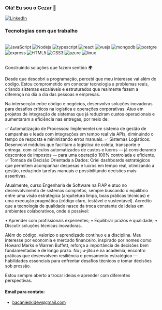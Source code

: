 ### Olá! Eu sou o Cezar 👋

[![LinkedIn](https://img.shields.io/badge/LinkedIn-0077B5?style=for-the-badge&logo=linkedin&logoColor=white)](https://www.linkedin.com/in/cezar-bacanieski/)

### Tecnologias com que trabalho 

<div style="display: inline_block"><br/>
    <img align="center" alt="JavaScript" src="https://img.shields.io/badge/JavaScript-F7DF1E?style=for-the-badge&logo=javascript&logoColor=black" />
    <img align="center" alt="Nodejs" src="https://img.shields.io/badge/Node.js-43853D?style=for-the-badge&logo=node.js&logoColor=white"/>
    <img align="center" alt="typescript" src="https://img.shields.io/badge/TypeScript-007ACC?style=for-the-badge&logo=typescript&logoColor=white"/>
    <img align="center" alt="react" src="https://img.shields.io/badge/React-20232A?style=for-the-badge&logo=react&logoColor=61DAFB" />
    <img align="center" alt="vuejs" src="https://img.shields.io/badge/Vue.js-35495E?style=for-the-badge&logo=vue.js&logoColor=4FC08D" />
    <img align="center" alt="mongodb" src="https://img.shields.io/badge/MongoDB-4EA94B?style=for-the-badge&logo=mongodb&logoColor=white" />
    <img align="center" alt="postgre" src="https://img.shields.io/badge/PostgreSQL-316192?style=for-the-badge&logo=postgresql&logoColor=white" />
    <img align="center" alt="express" src="https://img.shields.io/badge/Express.js-404D59?style=for-the-badge" />
    <img align="center" alt="HTML5" src="https://img.shields.io/badge/HTML5-E34F26?style=for-the-badge&logo=html5&logoColor=white" />
    <img align="center" alt="CSS3" src="https://img.shields.io/badge/CSS3-1572B6?style=for-the-badge&logo=css3&logoColor=white" />
    <img align="center" alt="azure" src="https://img.shields.io/badge/Microsoft_Azure-0089D6?style=for-the-badge&logo=microsoft-azure&logoColor=white" />
    <img align="center" alt="linux" src="https://img.shields.io/badge/Linux-FCC624?style=for-the-badge&logo=linux&logoColor=black" />
   
</div><br/>

Construindo soluções que fazem sentido 🌍

Desde que descobri a programação, percebi que meu interesse vai além do código. Estou comprometido em conectar tecnologia a problemas reais, criando sistemas escaláveis e estruturados que realmente fazem a diferença no dia a dia das pessoas e empresas.

Na intersecção entre código e negócios, desenvolvo soluções inovadoras para desafios críticos na logística e operações corporativas. Atuo em projetos de integração de sistemas que já reduziram custos operacionais e aumentaram a eficiência nas entregas, por meio de:

✅ Automatização de Processos: Implementei um sistema de gestão de campanhas e leads com integrações em tempo real via APIs, diminuindo o tempo de resposta e minimizando erros manuais.
✅ Sistemas Logísticos: Desenvolvi módulos que facilitam a logística de coleta, transporte e entrega, com cálculos automatizados de custos e lucros — já considerando descontos de impostos — para uma operação 100% controlada e eficiente.
✅ Tomada de Decisão Orientada a Dados: Criei dashboards estratégicos que permitem acompanhar despesas e lucros em tempo real, otimizando a gestão, reduzindo tarefas manuais e possibilitando decisões mais assertivas.

Atualmente, curso Engenharia de Software na FIAP e atuo no desenvolvimento de sistemas completos, sempre buscando o equilíbrio entre uma visão estratégica (arquitetura limpa, boas práticas técnicas) e uma execução pragmática (código claro, testável e sustentável). Acredito que a tecnologia de qualidade nasce da troca constante de ideias em ambientes colaborativos, onde é possível:

• Aprender com profissionais experientes;
• Equilibrar prazos e qualidade;
• Discutir soluções técnicas inovadoras.

Além do código, valorizo o aprendizado contínuo e a disciplina. Meu interesse por economia e mercado financeiro, inspirado por nomes como Howard Marks e Warren Buffett, reforça a importância de decisões bem fundamentadas e de longo prazo. No jiu-jitsu e na academia, encontro práticas que desenvolvem resiliência e pensamento estratégico — habilidades essenciais para enfrentar desafios técnicos e tomar decisões sob pressão.

Estou sempre aberto a trocar ideias e aprender com diferentes perspectivas.

#### Email para contato: 
- bacanieskidev@gmail.com

